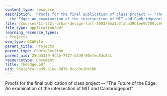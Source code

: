 ```yaml
---
content_type: resource
description: 'Proofs for the final publication of class project -- "The Future of
  the Edge: An examination of the intersection of MIT and Cambridgeport"'
file: /courses/11-332j-urban-design-fall-2003/9ba1a3faca39b1ee9d709cce9e1bb1bb_TheEdge.pdf
file_type: application/pdf
learning_resource_types:
- Projects
ocw_type: OCWFile
parent_title: Projects
parent_type: CourseSection
parent_uid: 25da5339-4c2b-7427-d2d9-80efed8dc8a1
resourcetype: Document
title: TheEdge.pdf
uid: 9ba1a3fa-ca39-b1ee-9d70-9cce9e1bb1bb
---
```

Proofs for the final publication of class project -- "The Future of the Edge: An examination of the intersection of MIT and Cambridgeport"

